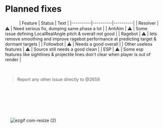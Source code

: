 # Planned fixes
ㅤㅤ ㅤ
| Feature | Status | Text |
|----------|----------|----------|
| Resolver | ⚠️ | Need serious fix, dumping same phase a lot | 
| AntiAim | ⚠️ | Some issue defining LocalRealAngle pitch & overall not good |
| Ragebot | ⚠️ | lets remove smoothing and improve ragebot performance at predicting target & dormant targets |
| Followbot | ⚠️ | Needs a good overall |
| Other useless features | ⚠️ | Source still needs a good clean |
| ESP | ⚠️ | Some esp features like sightlines & projectile lines don't clear when player is out of render |
 
ㅤㅤ ㅤ
> Report any other issue directly to @2659
     
ㅤㅤ 
ㅤㅤ ㅤ

ㅤ

ㅤㅤ ㅤ

ㅤ
![ezgif com-resize (2)](https://github.com/plist34599/nonesense.pub/assets/116228760/6b90f636-bf6e-4c47-9ad5-0a9028956c63)
